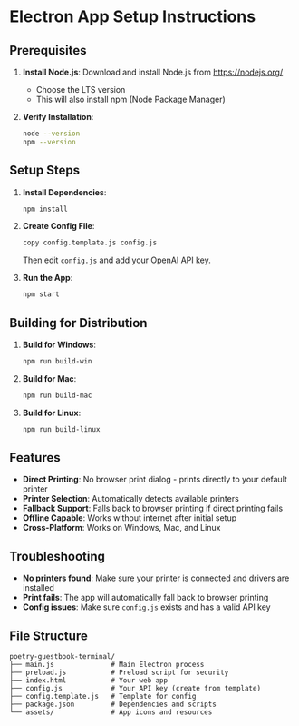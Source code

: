 # Electron App Setup Instructions

## Prerequisites

1. **Install Node.js**: Download and install Node.js from https://nodejs.org/
   - Choose the LTS version
   - This will also install npm (Node Package Manager)

2. **Verify Installation**:
   ```bash
   node --version
   npm --version
   ```

## Setup Steps

1. **Install Dependencies**:
   ```bash
   npm install
   ```

2. **Create Config File**:
   ```bash
   copy config.template.js config.js
   ```
   Then edit `config.js` and add your OpenAI API key.

3. **Run the App**:
   ```bash
   npm start
   ```

## Building for Distribution

1. **Build for Windows**:
   ```bash
   npm run build-win
   ```

2. **Build for Mac**:
   ```bash
   npm run build-mac
   ```

3. **Build for Linux**:
   ```bash
   npm run build-linux
   ```

## Features

- **Direct Printing**: No browser print dialog - prints directly to your default printer
- **Printer Selection**: Automatically detects available printers
- **Fallback Support**: Falls back to browser printing if direct printing fails
- **Offline Capable**: Works without internet after initial setup
- **Cross-Platform**: Works on Windows, Mac, and Linux

## Troubleshooting

- **No printers found**: Make sure your printer is connected and drivers are installed
- **Print fails**: The app will automatically fall back to browser printing
- **Config issues**: Make sure `config.js` exists and has a valid API key

## File Structure

```
poetry-guestbook-terminal/
├── main.js              # Main Electron process
├── preload.js           # Preload script for security
├── index.html           # Your web app
├── config.js            # Your API key (create from template)
├── config.template.js   # Template for config
├── package.json         # Dependencies and scripts
└── assets/              # App icons and resources
```
